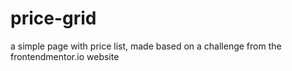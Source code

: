 # price-grid
 a simple page with price list, made based on a challenge from the frontendmentor.io website
 
